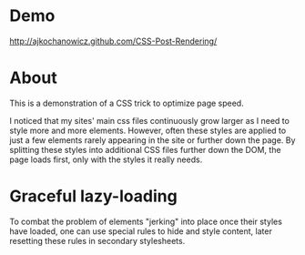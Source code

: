 Demo
====
http://ajkochanowicz.github.com/CSS-Post-Rendering/

About
=====
This is a demonstration of a CSS trick to optimize page speed.

I noticed that my sites' main css files continuously grow larger as I need to
style more and more elements. However, often these styles are applied to just
a few elements rarely appearing in the site or further down the page.
By splitting these styles into additional CSS files further down the DOM, the
page loads first, only with the styles it really needs.

Graceful lazy-loading
=====================
To combat the problem of elements "jerking" into place once their styles have
loaded, one can use special rules to hide and style content, later resetting
these rules in secondary stylesheets.

